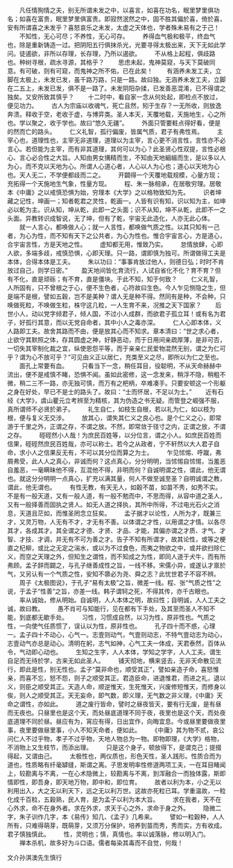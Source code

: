 <!-- { "loadSidebar": true } -->
　　凡任情狥情之夫，别无所谓未发之中，以喜言，如喜在功名，眠里梦里俱功名；如喜在富贵，眠里梦里俱富贵。即寂然泯然之中，固不胜其偏於喜，倚於喜，安有所谓喜之未发乎？喜怒哀乐之未发，太虚之天体也，学者殊未易有之于己！
　　不知性，无心可尽；不养性，无心可存。
　　养得血气极和极平，终血气也，除是重新铸造一过。把阴阳五行俱抹杀光，光要寻得太极出来，天下无如此学问。徒遏欲，非所以存理，长存理，乃所以遏欲。
　　不从格上起程，俱歧路也。种树寻根，疏水寻源，其格乎？
　　思虑未起，鬼神莫窥，与天下莫破同意。有可破，则有可窥，而鬼神之所不佑，已在此矣！
　　有涵养未发工夫，立脚在太极上，未发已发，虽千路万路，只是一路。故曰独。无涵养未发工夫，立脚在二五上，未发已发，俱不是一路了。未发阴阳杂揉，已发善恶混淆，已不得谓之独矣。又安所致其慎乎？
　　十二时中，看自家一念从何处起，即检点不放过，便见功力。
　　古人为宗庙以收魂气，死亡且然，矧于生存？一无所收，则放逸奔溃。释收于空，老收于虚，与博弈类。圣人本天，天覆地载，天施地生，心之所也。学以聚之，收于学也。故曰“悠久无疆”。
　　外面只管要粧点得好看，便是的然而亡的路头。
　　仁义礼智，孤行偏废，皆属气质，君子有弗性焉。
　　主宰心也，道理性也，主宰无非道理，道理以为主宰，言心更不消言性，言性亦不必言心。若但能为主宰，而有非其道理，其何可以为心？此圣贤心性双提，言性必根心、言心必合性之大旨。人知由男女搆精而生，不知由天地絪縕而生，是以多以人为心，而不克以天地为心。所谓人心道心者，人心以人为心也；道心以天地为心也。天人无二，不学便都歧而二之。
　　开闢得一个天覆地载规模，心量方现；充拓得一个天施地生气象，性量方现。
　　程、朱一脉相承，在居敬穷理。居敬本《中庸》之以戒慎恐惧为始，穷理本《大学》之以格物致知为先。
　　识者坤藏之记性，坤画一；知者乾君之灵性，乾画一。人皆有识有知，识以知为主，如坤必以乾为主。识从知，坤从乾，此即一之头面；识不从知，坤不从乾，此即不一之头面。异教转识成智说，无了坤，但有了乾，宇宙无此造化，人亦无此心体。
　　就一人言心，都唤做人心；就一人言性，都唤做气质之性。以其只知有一己者，为心为性，而不知有天下之公共者，为心为性也。惟合宇宙言心，方是道心，合宇宙言性，方是天地之性。
　　虚知都无用，惟致乃实。
　　怠情放肆，心即人欲，多端多歧，戒慎恐惧，心即天理。只一路，谓即慎为独可。所谓做得工夫是本体，合得本体是工夫。
　　朱以功曰：“事事肯放过他人，则德日弘；时时不肯放过自己，则学日密。”
　　盈天地间皆化育流行，人试自省化不化？育不育？但有不化，直是顽砾；有不育，直是僵块。于此不知，知于何致？
　　仁义礼智，人所固有，只不曾根之于心，便不生色者，心符故曰生色。今人乍见恻隐之生，但是端不是根，譬如五穀，岂不是美种？谓人无是种不得。然同有是种，不会种，只唤做死粒，不唤做生粒，株守这几粒，一人生育不来，况推之天下国家？
　　后世小人，动以党字倾君子，倾人国，不过小人成群，而欲君子孤立耳！或有名为君子，好孤行其意，而以无党自命者，其中小人之毒亦深。
　　仁人心即本体，义人路即工夫。故舍其路而不由，便是放其心而不知求。章本清曰：“世之求心者，止欲守其默照之体，存其圆虚之神，好静恶动，而于日用间亲疏厚薄，是非可否，一切失其宰制化裁之宜，纵使恩怨平等，而于亲亲仁民爱物混然无别，谓之为仁可乎？谓为心不放可乎？”可见由义正以居仁，充类至义之尽，即所以为仁之至也。
　　面孔上常要有血。
　　只看当下一念，稍任耳目，役聪明，不从天命赫赫中流出，便不是戒慎不睹，恐惧不闻。虽如此密修，这一念发来，稍浮不隐，稍粗不微，稍二三不一路，亦无独可慎，而万有之杷柄，卒难凑手。只要安顿这一个形躯之身在好处，早已不是士的路头了。故曰：“士而怀居，不足以为士。”
　　近有石经《大学》，虞山瞿元立考辨至为精核，其为伪造之书无疑。而管登之崛强不服，真所谓师不必贤於弟子。
　　礼生自仁，如枝生自根，若以礼为仁，如以枝为根，便与复义无交涉。
　　放其心，谓失其仁义之良心也。是个仁义之心，即常游于千里之外，正谓之存，不谓之放。不然，即常敛于径寸之内，正谓之放，不谓之存。
　　硜硜然小人哉！为庶民百姓等，以分位言，谓之小人。如庶民百姓而信果，硜硜然庶民百姓哉，亦可以称士。若今之从政者，宁不轩然以大人君子自命，求小人之信果反无有，不可以其分位而算之为士。
　　乍见怵惕、呼蹴，弗屑弗受，此人人之真心，非诚而何？这点真心，分分明明，当怵惕自怵惕，当羞恶自羞恶，一毫瞒昧他不得，互混他不得，非明而何？自诚明谓之性，谓此，他无谓也。就这分分明明一点真心，扩充以满其量，何人不做至诚至圣？自明诚谓之教，谓此，他无谓也。
　　有性无教，有天无人，如穀不苗，如苗不秀，如秀不实。不是有一般天道，又有一般人道，有一般不勉而中，不思而得，从容中道之圣人，又有一般择善而固执之贤人。如无人道之择执，其所中所得，不过电光石火之消息，天道且茫如，而惟圣罔念立狂矣。
　　孟子据才以论性，人所为才，既兼三才，又灵万物，人无有不才，才无有不善。以体谓之才性，以用谓之才情。以各尽其才，各成其才。其全谓之才德、才贤、才品、才能，其偏亦谓之才质、才气、才智、才技、才调，并无有不可为善之才。告子不知有所谓才，故其论性，或等之梗直之杞柳，或比之无定之湍水，或以为不过食色，而夷之物欲之中，或并欲扫除仁义，而空之天理之外，但知生之谓性，而不知成之为性，即同人道于犬牛，而有所弗顾。孟子辞而闢之，与孔子继善成性之旨，一线不移。宋儒小异，或遂认才禀於气，又另认有一个气质之性，安知不隳必为尧、舜之志？此忧世君子不容不辨。
　　周子《太极图说》，于孔子“易有太极”之旨，微差一线。程、张“气质之性”之说，于孟子“性善”之旨，亦差一线。韩子谓轲之死，不得其传，亦千古眼也。
　　率从诚始，修从明始。自诚明，人人本体之明，故曰性；自明诚，人人工夫之诚，故曰教。
　　愚不肖可与知能行，见在都有下手处，及其至而圣人不知不能，到底都无歇手处。
　　习性，习惯成自然，以习为性，原非性也。气质之性，一向使气任质惯了，误认以为性，原非性也。
　　孔子四十而不惑，心理一。孟子四十不动心，心气一。志壹则动气，气壹则动志，不特气壹动志为动心，志壹动气亦总是动心。清明在躬，志气如神，心气工夫一体成，天君泰然，百体从令，气动即心动也。
　　生知之生字，人人本体，学知之学字，人人工夫。谓生自足而无待於学，古来无如此圣人。
　　铺天彻地，横来竖去，无非天命散见流行，即此是性，别无性也。孟子“莫非命也，顺受其正”，譬如亲造子命，喜怒惟亲，而喜不忘，怒不怨，则子之顺受其正。君造臣命，进退惟君，而进之礼，退以义，则臣之顺受其正。天造人命，顺逆惟天，生死惟天，兴废修短惟天，而修身以俟，则人之顺受其正。天无妄命，即气数，即义理，无气数之非义理，《中庸》天命之谓性，亦如此。
　　道之废行皆命，譬时之昼夜皆天，要有行无废，是有昼而无夜也。只昼里也是这个天，而处昼底道理不同于夜，夜里也是这个天，而处夜底道理不同於昼。昼应有为，宵应有得，日出宜作，向晦宜息。今或昼里要做夜里事，夜里要做昼里事，小人不知天命者，便如此。
　　《中庸》其为物不贰，哀公问仁人不过乎物，孝子不过乎物，天地人物总为一物。即物即理，《大学》格物，不消物上又生枝节，而添出理。
　　只是这个身子，顿放得下，是谓克己；提掇得起，又谓由己。
　　太极性也，两仪质也，形色天性，圣人践形。性质合而为道也，性质略有纤毫罅缝，斯谓之离。子思发明率性修道两项工夫，一在耳目睹闻上，较勘离与不离，一在心术隐微上，较勘离与不离，到浑融合一而独体露，斯即情即性，即吾身，即天地万物，即中和，即位育。
　　故者以利为本，小之无以利用出入，大之无以利天下，远之无以利万世。这故亦死粒已耳。学重温故，一粒化成千百粒，五穀熟，民人育，是为孟子以利为本大旨。
　　求在我者，天不在心外求，命不在身外者。求在外求，求天于心之外，求命于身之外。
　　隐微二字，朱子训作几字，本《易传》知几、《孟子》几希来。
　　譬如一粒穀种，人人所有，只难得萌芽，既萌芽，又须万分保护，培养到苗而秀，秀而实，方有收成。君子慎独慎此。
　　性，灵明也；慎，真情也。率以诚落脉，修以明入门。
　　禅本杀机，故多好为斗口语。儒者每染其毒而不自觉，何哉！

文介孙淇澳先生慎行


